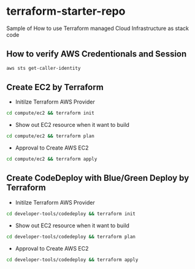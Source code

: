 # terraform-starter-repo
Sample of How to use Terraform managed Cloud Infrastructure as stack code

## How to verify AWS Credentionals and Session

```bash
aws sts get-caller-identity
```

## Create EC2 by Terraform

- Initilze Terraform AWS Provider

```bash
cd compute/ec2 && terraform init
```

- Show out EC2 resource when it want to build

```bash
cd compute/ec2 && terraform plan
```

- Approval to Create AWS EC2

```bash
cd compute/ec2 && terraform apply
```

## Create CodeDeploy with Blue/Green Deploy by Terraform


- Initilze Terraform AWS Provider

```bash
cd developer-tools/codedeploy && terraform init
```

- Show out EC2 resource when it want to build

```bash
cd developer-tools/codedeploy && terraform plan
```

- Approval to Create AWS EC2

```bash
cd developer-tools/codedeploy && terraform apply
```